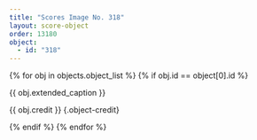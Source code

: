 ```yaml
---
title: "Scores Image No. 318"
layout: score-object
order: 13180
object:
  - id: "318"
---
```


{% for obj in objects.object_list %}
{% if obj.id == object[0].id %}

{{ obj.extended_caption }}

{{ obj.credit }} {.object-credit}

{% endif %}
{% endfor %}
